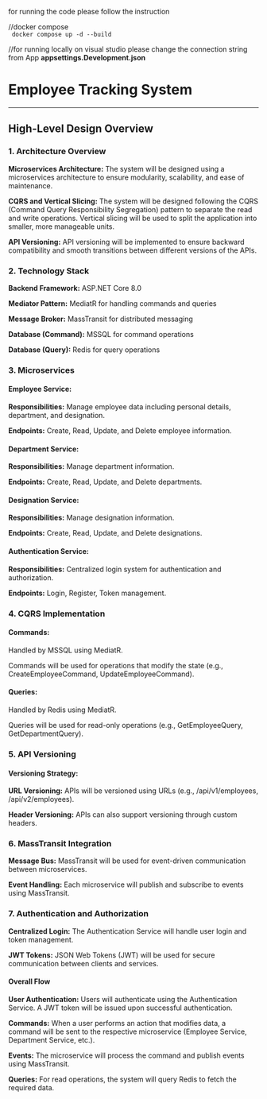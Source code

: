 for running the code please follow the instruction
<br>

//docker compose
<br>
<code> docker compose up -d --build </code>
<br>

//for running locally on visual studio please change the connection string from App <b>appsettings.Development.json</b>
<br>

# <h1>Employee Tracking System</h1>
<hr>

<h2>High-Level Design Overview</h2>

<h3> 1. Architecture Overview</h3>

<b>Microservices Architecture:</b> The system will be designed using a microservices architecture to ensure modularity, scalability, and ease of maintenance.

<b>CQRS and Vertical Slicing:</b> The system will be designed following the CQRS (Command Query Responsibility Segregation) pattern to separate the read and write operations. Vertical slicing will be used to split the application into smaller, more manageable units.

<b>API Versioning:</b> API versioning will be implemented to ensure backward compatibility and smooth transitions between different versions of the APIs.

<h3> 2. Technology Stack</h3>

<b>Backend Framework:</b> ASP.NET Core 8.0

<b>Mediator Pattern:</b> MediatR for handling commands and queries

<b>Message Broker:</b> MassTransit for distributed messaging

<b>Database (Command):</b> MSSQL for command operations

<b>Database (Query):</b> Redis for query operations

<h3> 3. Microservices</h3>

<h4>Employee Service:</h4>

<b>Responsibilities:</b> Manage employee data including personal details, department, and designation.

<b>Endpoints:</b> Create, Read, Update, and Delete employee information.

<h4>Department Service:</h4>

<b>Responsibilities:</b> Manage department information.

<b>Endpoints:</b> Create, Read, Update, and Delete departments.

<h4>Designation Service:</h4>

<b>Responsibilities:</b> Manage designation information.

<b>Endpoints:</b> Create, Read, Update, and Delete designations.

<h4>Authentication Service:</h4>

<b>Responsibilities:</b> Centralized login system for authentication and authorization.

<b>Endpoints:</b> Login, Register, Token management.

<h3> 4. CQRS Implementation</h3>

<h4>Commands:</h4>

Handled by MSSQL using MediatR.

Commands will be used for operations that modify the state (e.g., CreateEmployeeCommand, UpdateEmployeeCommand).

<h4>Queries:</h4>

Handled by Redis using MediatR.

Queries will be used for read-only operations (e.g., GetEmployeeQuery, GetDepartmentQuery).

<h3> 5. API Versioning</h3>

<h4>Versioning Strategy:</h4>

<b>URL Versioning:</b> APIs will be versioned using URLs (e.g., /api/v1/employees, /api/v2/employees).

<b>Header Versioning:</b> APIs can also support versioning through custom headers.

<h3> 6. MassTransit Integration</h3>

<b>Message Bus:</b> MassTransit will be used for event-driven communication between microservices.

<b>Event Handling:</b> Each microservice will publish and subscribe to events using MassTransit.

<h3> 7. Authentication and Authorization</h3>

<b>Centralized Login:</b> The Authentication Service will handle user login and token management.

<b>JWT Tokens:</b> JSON Web Tokens (JWT) will be used for secure communication between clients and services.

<h4>Overall Flow</h4>

<b>User Authentication:</b> Users will authenticate using the Authentication Service. A JWT token will be issued upon successful authentication.

<b>Commands:</b> When a user performs an action that modifies data, a command will be sent to the respective microservice (Employee Service, Department Service, etc.).

<b>Events:</b> The microservice will process the command and publish events using MassTransit.

<b>Queries:</b> For read operations, the system will query Redis to fetch the required data.


